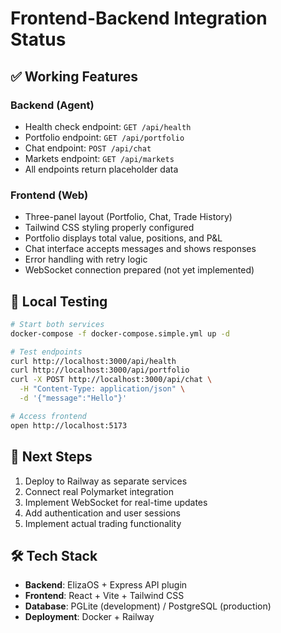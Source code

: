 # Frontend-Backend Integration Status

## ✅ Working Features

### Backend (Agent)
- Health check endpoint: `GET /api/health`
- Portfolio endpoint: `GET /api/portfolio`
- Chat endpoint: `POST /api/chat`
- Markets endpoint: `GET /api/markets`
- All endpoints return placeholder data

### Frontend (Web)
- Three-panel layout (Portfolio, Chat, Trade History)
- Tailwind CSS styling properly configured
- Portfolio displays total value, positions, and P&L
- Chat interface accepts messages and shows responses
- Error handling with retry logic
- WebSocket connection prepared (not yet implemented)

## 🚀 Local Testing

```bash
# Start both services
docker-compose -f docker-compose.simple.yml up -d

# Test endpoints
curl http://localhost:3000/api/health
curl http://localhost:3000/api/portfolio
curl -X POST http://localhost:3000/api/chat \
  -H "Content-Type: application/json" \
  -d '{"message":"Hello"}'

# Access frontend
open http://localhost:5173
```

## 📝 Next Steps

1. Deploy to Railway as separate services
2. Connect real Polymarket integration
3. Implement WebSocket for real-time updates
4. Add authentication and user sessions
5. Implement actual trading functionality

## 🛠️ Tech Stack

- **Backend**: ElizaOS + Express API plugin
- **Frontend**: React + Vite + Tailwind CSS
- **Database**: PGLite (development) / PostgreSQL (production)
- **Deployment**: Docker + Railway